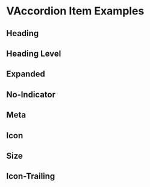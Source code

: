 # VAccordion Item Examples

## Heading

<code-tab>
<template #example>
<HeadingExample/>
</template>
<template #code>

```vue
<!--@include: ./components/accordionItem/HeadingExample.vue-->
```

</template>
</code-tab>

## Heading Level

<code-tab>
<template #example>
<HeadingLevelExample/>
</template>
<template #code>

```vue
<!--@include: ./components/accordionItem/HeadingLevelExample.vue-->
```

</template>
</code-tab>

## Expanded

<code-tab>
<template #example>
<ExpandedExample/>
</template>
<template #code>

```vue
<!--@include: ./components/accordionItem/ExpandedExample.vue-->
```

</template>
</code-tab>

## No-Indicator

<code-tab>
<template #example>
<NoIndicatorExample/>
</template>
<template #code>

```vue
<!--@include: ./components/accordionItem/NoIndicatorExample.vue-->
```

</template>
</code-tab>

## Meta

<code-tab>
<template #example>
<MetaExample/>
</template>
<template #code>

```vue
<!--@include: ./components/accordionItem/MetaExample.vue-->
```

</template>
</code-tab>

## Icon

<code-tab>
<template #example>
<IconExample/>
</template>
<template #code>

```vue
<!--@include: ./components/accordionItem/IconExample.vue-->
```

</template>
</code-tab>

## Size

<code-tab>
<template #example>
<SizeExample/>
</template>
<template #code>

```vue
<!--@include: ./components/accordionItem/SizeExample.vue-->
```

</template>
</code-tab>

## Icon-Trailing

<code-tab>
<template #example>
<IconTrailingExample/>
</template>
<template #code>

```vue
<!--@include: ./components/accordionItem/IconTrailingExample.vue-->
```

</template>
</code-tab>

<script setup lang="ts">
import CodeTab from '../custom/CodeTab.vue';
import { defineClientComponent } from 'vitepress';

const SizeExample = defineClientComponent(() =>  import('./components/accordionItem/SizeExample.vue'));
const IconExample = defineClientComponent(() =>  import('./components/accordionItem/IconExample.vue'));
const MetaExample = defineClientComponent(() =>  import('./components/accordionItem/MetaExample.vue'));
const NoIndicatorExample = defineClientComponent(() =>  import('./components/accordionItem/NoIndicatorExample.vue'));
const ExpandedExample = defineClientComponent(() =>  import('./components/accordion/ExpandedExample.vue'));
const HeadingLevelExample = defineClientComponent(() =>  import('./components/accordionItem/HeadingLevelExample.vue'));
const HeadingExample = defineClientComponent(() =>  import('./components/accordionItem/HeadingExample.vue'));
const IconTrailingExample = defineClientComponent(() =>  import('./components/accordionItem/IconTrailingExample.vue'));
</script>
